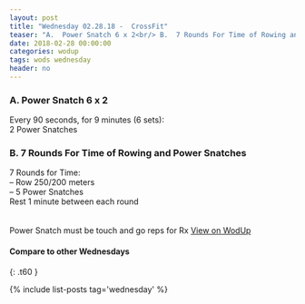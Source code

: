 ```yaml
---
layout: post
title: "Wednesday 02.28.18 -  CrossFit"
teaser: "A.  Power Snatch 6 x 2<br/> B.  7 Rounds For Time of Rowing and Power Snatches"
date: 2018-02-28 00:00:00
categories: wodup
tags: wods wednesday
header: no
---
```



<h3>A.  Power Snatch 6 x 2</h3>
Every 90 seconds, for 9 minutes (6 sets):<br/>2 Power Snatches<br/>
<h3>B.  7 Rounds For Time of Rowing and Power Snatches</h3>
7 Rounds for Time:<br/>– Row 250/200 meters<br/>– 5 Power Snatches<br/>Rest 1 minute between each round<br/>
<br/><br/>Power Snatch must be touch and go reps for Rx
<a href="https://www.wodup.com/gyms/asphodel/wods/4608" target="blank">View on WodUp</a>


#### Compare to other Wednesdays
{: .t60 }

{% include list-posts tag='wednesday' %}